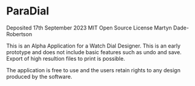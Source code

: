 # ParaDial
Deposited 17th September 2023
MIT Open Source License
Martyn Dade-Robertson

This is an Alpha Application for a Watch Dial Designer. This is an early prototype and does not include basic features such as undo and save. 
Export of high resultion files to print is possible.

The application is free to use and the users retain rights to any design produced by the software.

